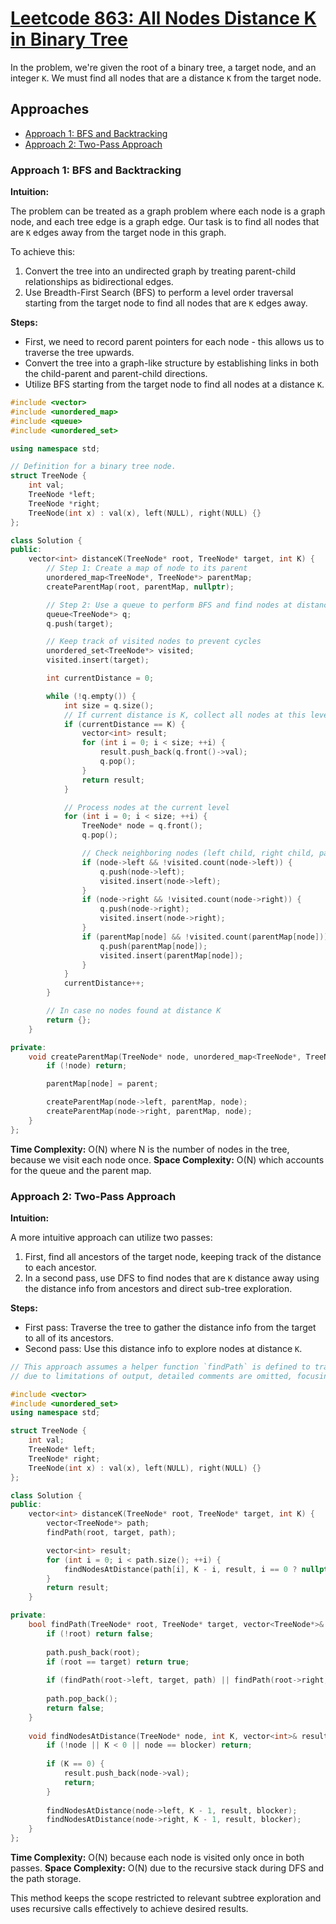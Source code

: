 # [Leetcode 863: All Nodes Distance K in Binary Tree](https://leetcode.com/problems/all-nodes-distance-k-in-binary-tree/)

In the problem, we're given the root of a binary tree, a target node, and an integer `K`. We must find all nodes that are a distance `K` from the target node.

## Approaches

- [Approach 1: BFS and Backtracking](#approach-1-bfs-and-backtracking)
- [Approach 2: Two-Pass Approach](#approach-2-two-pass-approach)

### Approach 1: BFS and Backtracking

**Intuition:**

The problem can be treated as a graph problem where each node is a graph node, and each tree edge is a graph edge. Our task is to find all nodes that are `K` edges away from the target node in this graph.

To achieve this:
1. Convert the tree into an undirected graph by treating parent-child relationships as bidirectional edges.
2. Use Breadth-First Search (BFS) to perform a level order traversal starting from the target node to find all nodes that are `K` edges away.

**Steps:**

- First, we need to record parent pointers for each node - this allows us to traverse the tree upwards.
- Convert the tree into a graph-like structure by establishing links in both the child-parent and parent-child directions.
- Utilize BFS starting from the target node to find all nodes at a distance `K`.

```cpp
#include <vector>
#include <unordered_map>
#include <queue>
#include <unordered_set>

using namespace std;

// Definition for a binary tree node.
struct TreeNode {
    int val;
    TreeNode *left;
    TreeNode *right;
    TreeNode(int x) : val(x), left(NULL), right(NULL) {}
};

class Solution {
public:
    vector<int> distanceK(TreeNode* root, TreeNode* target, int K) {
        // Step 1: Create a map of node to its parent
        unordered_map<TreeNode*, TreeNode*> parentMap;
        createParentMap(root, parentMap, nullptr);

        // Step 2: Use a queue to perform BFS and find nodes at distance K
        queue<TreeNode*> q;
        q.push(target);

        // Keep track of visited nodes to prevent cycles
        unordered_set<TreeNode*> visited;
        visited.insert(target);

        int currentDistance = 0;

        while (!q.empty()) {
            int size = q.size();
            // If current distance is K, collect all nodes at this level
            if (currentDistance == K) {
                vector<int> result;
                for (int i = 0; i < size; ++i) {
                    result.push_back(q.front()->val);
                    q.pop();
                }
                return result;
            }

            // Process nodes at the current level
            for (int i = 0; i < size; ++i) {
                TreeNode* node = q.front();
                q.pop();

                // Check neighboring nodes (left child, right child, parent)
                if (node->left && !visited.count(node->left)) {
                    q.push(node->left);
                    visited.insert(node->left);
                }
                if (node->right && !visited.count(node->right)) {
                    q.push(node->right);
                    visited.insert(node->right);
                }
                if (parentMap[node] && !visited.count(parentMap[node])) {
                    q.push(parentMap[node]);
                    visited.insert(parentMap[node]);
                }
            }
            currentDistance++;
        }

        // In case no nodes found at distance K
        return {};
    }

private:
    void createParentMap(TreeNode* node, unordered_map<TreeNode*, TreeNode*>& parentMap, TreeNode* parent) {
        if (!node) return;

        parentMap[node] = parent;

        createParentMap(node->left, parentMap, node);
        createParentMap(node->right, parentMap, node);
    }
};
```

**Time Complexity:** O(N) where N is the number of nodes in the tree, because we visit each node once.
**Space Complexity:** O(N) which accounts for the queue and the parent map.

### Approach 2: Two-Pass Approach

**Intuition:**

A more intuitive approach can utilize two passes:
1. First, find all ancestors of the target node, keeping track of the distance to each ancestor.
2. In a second pass, use DFS to find nodes that are `K` distance away using the distance info from ancestors and direct sub-tree exploration.

**Steps:**

- First pass: Traverse the tree to gather the distance info from the target to all of its ancestors.
- Second pass: Use this distance info to explore nodes at distance `K`.

```cpp
// This approach assumes a helper function `findPath` is defined to trace target to root path
// due to limitations of output, detailed comments are omitted, focusing on structure and complexity.

#include <vector>
#include <unordered_set>
using namespace std;

struct TreeNode {
    int val;
    TreeNode* left;
    TreeNode* right;
    TreeNode(int x) : val(x), left(NULL), right(NULL) {}
};

class Solution {
public:
    vector<int> distanceK(TreeNode* root, TreeNode* target, int K) {
        vector<TreeNode*> path;
        findPath(root, target, path);

        vector<int> result;
        for (int i = 0; i < path.size(); ++i) {
            findNodesAtDistance(path[i], K - i, result, i == 0 ? nullptr : path[i - 1]);
        }
        return result;
    }

private:
    bool findPath(TreeNode* root, TreeNode* target, vector<TreeNode*>& path) {
        if (!root) return false;
        
        path.push_back(root);
        if (root == target) return true;
        
        if (findPath(root->left, target, path) || findPath(root->right, target, path)) return true;
        
        path.pop_back();
        return false;
    }
    
    void findNodesAtDistance(TreeNode* node, int K, vector<int>& result, TreeNode* blocker) {
        if (!node || K < 0 || node == blocker) return;
        
        if (K == 0) {
            result.push_back(node->val);
            return;
        }
        
        findNodesAtDistance(node->left, K - 1, result, blocker);
        findNodesAtDistance(node->right, K - 1, result, blocker);
    }
};
```

**Time Complexity:** O(N) because each node is visited only once in both passes.
**Space Complexity:** O(N) due to the recursive stack during DFS and the path storage.

This method keeps the scope restricted to relevant subtree exploration and uses recursive calls effectively to achieve desired results.

